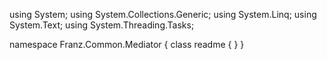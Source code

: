 ﻿using System;
using System.Collections.Generic;
using System.Linq;
using System.Text;
using System.Threading.Tasks;

namespace Franz.Common.Mediator
{
    class readme
    {
    }
}
